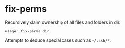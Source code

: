 # fix-perms

Recursively claim ownership of all files and folders in dir.

```
usage: fix-perms dir
```

Attempts to deduce special cases such as `~/.ssh/*`.

